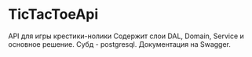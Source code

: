 # TicTacToeApi
API для игры крестики-нолики
Содержит слои DAL, Domain, Service и основное решение. Субд - postgresql. Документация на Swagger.
